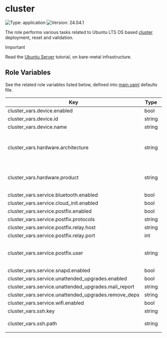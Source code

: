 # cluster

![Type: application](https://img.shields.io/badge/Type-application-informational?style=flat-square) ![Version: 24.04.1](https://img.shields.io/badge/Version-24.04.1-informational?style=flat-square)

The role performs various tasks related to Ubuntu LTS OS based [cluster](https://ubuntu.com/server) deployment, reset and validation.

> [!IMPORTANT]
> Read the [Ubuntu Server](https://axivo.com/k3s-cluster/tutorials/handbook/server/) tutorial, on bare-metal infrastructure.

## Role Variables

See the related role variables listed below, defined into [main.yaml](./defaults/main.yaml) defaults file.

| Key | Type | Default | Description |
|-----|------|---------|-------------|
| cluster_vars.device.enabled | bool | `true` |  |
| cluster_vars.device.id | string | `"2:2"` |  |
| cluster_vars.device.name | string | `"ASMedia Technology"` |  |
| cluster_vars.hardware.architecture | string | `"aarch64"` | Run `arch`, to determine the hardware architecture |
| cluster_vars.hardware.product | string | `"Raspberry Pi"` | Run `lshw -class system -quiet (|) grep product`, to determine the hardware product |
| cluster_vars.service.bluetooth.enabled | bool | `false` |  |
| cluster_vars.service.cloud_init.enabled | bool | `false` |  |
| cluster_vars.service.postfix.enabled | bool | `true` |  |
| cluster_vars.service.postfix.protocols | string | `"ipv4"` |  |
| cluster_vars.service.postfix.relay.host | string | `"smtp.mail.me.com"` |  |
| cluster_vars.service.postfix.relay.port | int | `587` |  |
| cluster_vars.service.postfix.user | string | Set values into [all.yaml](../../inventory/cluster/group_vars/all.yaml) `credentials` collection | Postfix user credentials, set at global level |
| cluster_vars.service.snapd.enabled | bool | `false` |  |
| cluster_vars.service.unattended_upgrades.enabled | bool | `true` |  |
| cluster_vars.service.unattended_upgrades.mail_report | string | `"only-on-error"` |  |
| cluster_vars.service.unattended_upgrades.remove_deps | string | `"true"` |  |
| cluster_vars.service.wifi.enabled | bool | `false` |  |
| cluster_vars.ssh.key | string | `"id_ed25519.pub"` |  |
| cluster_vars.ssh.path | string | `"{{ lookup('ansible.builtin.env', 'HOME') + '/.ssh' }}"` |  |
